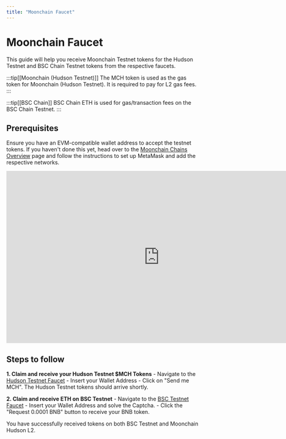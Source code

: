 ```yaml
---
title: "Moonchain Faucet"
---
```


# Moonchain Faucet

This guide will help you receive Moonchain Testnet tokens for the Hudson Testnet and BSC Chain Testnet tokens from the respective faucets.

:::tip[[Moonchain (Hudson Testnet)]]
The MCH token is used as the gas token for Moonchain (Hudson Testnet). It is required to pay for L2 gas fees.
:::

:::tip[[BSC Chain]]
BSC Chain ETH is used for gas/transaction fees on the BSC Chain Testnet.
:::

## Prerequisites

Ensure you have an EVM-compatible wallet address to accept the testnet tokens. If you haven't done this yet, head over to the [Moonchain Chains Overview](/moonchain-design/chains-and-testnets/) page and follow the instructions to set up MetaMask and add the respective networks.

<iframe 
    width="800" height="450" src="https://www.youtube.com/embed/071DqMsLmTA" 
    title="YouTube video player" frameborder="0" 
    allow="accelerometer; autoplay; clipboard-write; encrypted-media; gyroscope; picture-in-picture; web-share" 
    allowFullScreen>
</iframe>

## Steps to follow

**1. Claim and receive your Hudson Testnet $MCH Tokens**
    - Navigate to the [Hudson Testnet Faucet](https://hudson-bridge.mchain.ai/faucet)
    - Insert your Wallet Address
    - Click on "Send me MCH". The Hudson Testnet tokens should arrive shortly.

**2. Claim and receive ETH on BSC Testnet**
    - Navigate to the [BSC Testnet Faucet](https://www.bnbchain.org/en/testnet-faucet)
    - Insert your Wallet Address and solve the Captcha.
    - Click the "Request 0.0001 BNB" button to receive your BNB token.

You have successfully received tokens on both BSC Testnet and Moonchain Hudson L2.
